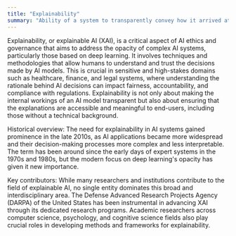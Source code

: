 ```yaml
---
title: "Explainability"
summary: "Ability of a system to transparently convey how it arrived at a decision, making its operations understandable to humans."
---
```

Explainability, or explainable AI (XAI), is a critical aspect of AI ethics and governance that aims to address the opacity of complex AI systems, particularly those based on deep learning. It involves techniques and methodologies that allow humans to understand and trust the decisions made by AI models. This is crucial in sensitive and high-stakes domains such as healthcare, finance, and legal systems, where understanding the rationale behind AI decisions can impact fairness, accountability, and compliance with regulations. Explainability is not only about making the internal workings of an AI model transparent but also about ensuring that the explanations are accessible and meaningful to end-users, including those without a technical background.

Historical overview: The need for explainability in AI systems gained prominence in the late 2010s, as AI applications became more widespread and their decision-making processes more complex and less interpretable. The term has been around since the early days of expert systems in the 1970s and 1980s, but the modern focus on deep learning's opacity has given it new importance.

Key contributors: While many researchers and institutions contribute to the field of explainable AI, no single entity dominates this broad and interdisciplinary area. The Defense Advanced Research Projects Agency (DARPA) of the United States has been instrumental in advancing XAI through its dedicated research programs. Academic researchers across computer science, psychology, and cognitive science fields also play crucial roles in developing methods and frameworks for explainability.